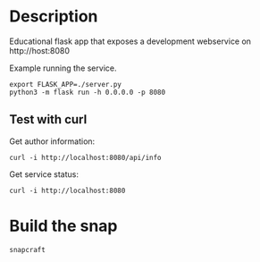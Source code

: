 # Description

Educational flask app that exposes a development webservice on http://host:8080

Example running the service.

```
export FLASK_APP=./server.py
python3 -m flask run -h 0.0.0.0 -p 8080
```

## Test with curl

Get author information:

```
curl -i http://localhost:8080/api/info
```

Get service status:
```
curl -i http://localhost:8080
```

# Build the snap

```
snapcraft
```
